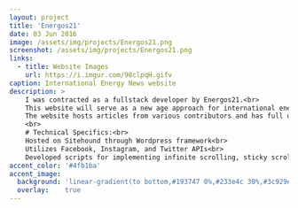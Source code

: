```yaml
---
layout: project
title: 'Energos21'
date: 03 Jun 2016
image: /assets/img/projects/Energos21.png
screenshot: /assets/img/projects/Energos21.png
links:
  - title: Website Images
    url: https://i.imgur.com/98clpqH.gifv
caption: International Energy News website
description: >
    I was contracted as a fullstack developer by Energos21.<br>
    This website will serve as a new age approach for international energy news targeting millennials.<br>
    The website hosts articles from various contributors and has full use of the Facebook, Instagram and Twitter API.<br>
    <br>
    # Technical Specifics:<br>
    Hosted on Sitehound through Wordpress framework<br>
    Utilizes Facebook, Instagram, and Twitter APIs<br>
    Developed scripts for implementing infinite scrolling, sticky scrolling divs, featured article sliding, social media integration and autopopulation of front page articles
accent_color: '#4fb1ba'
accent_image:
  background: 'linear-gradient(to bottom,#193747 0%,#233e4c 30%,#3c929e 50%,#d5d5d4 70%,#cdccc8 100%)'
  overlay:    true
---
```

